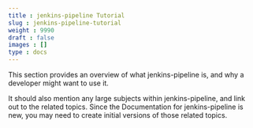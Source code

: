 ```yaml
---
title : jenkins-pipeline Tutorial
slug : jenkins-pipeline-tutorial
weight : 9990
draft : false
images : []
type : docs
---
```


This section provides an overview of what jenkins-pipeline is, and why a developer might want to use it.

It should also mention any large subjects within jenkins-pipeline, and link out to the related topics.  Since the Documentation for jenkins-pipeline is new, you may need to create initial versions of those related topics.

